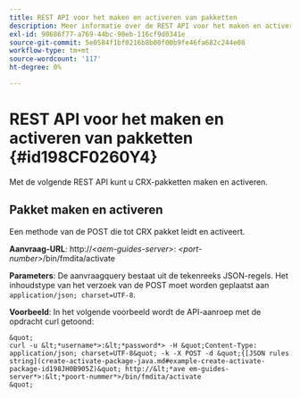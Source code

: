 ```yaml
---
title: REST API voor het maken en activeren van pakketten
description: Meer informatie over de REST API voor het maken en activeren van pakketten
exl-id: 90686f77-a769-44bc-90eb-116cf9d0341e
source-git-commit: 5e0584f1bf0216b8b00f00b9fe46fa682c244e08
workflow-type: tm+mt
source-wordcount: '117'
ht-degree: 0%

---
```


# REST API voor het maken en activeren van pakketten {#id198CF0260Y4}

Met de volgende REST API kunt u CRX-pakketten maken en activeren.

## Pakket maken en activeren

Een methode van de POST die tot CRX pakket leidt en activeert.

**Aanvraag-URL**: http://*&lt;aem-guides-server>*: *&lt;port-number>*/bin/fmdita/activate

**Parameters**: De aanvraagquery bestaat uit de tekenreeks JSON-regels. Het inhoudstype van het verzoek van de POST moet worden geplaatst aan `application/json; charset=UTF-8`.

**Voorbeeld**: In het volgende voorbeeld wordt de API-aanroep met de opdracht curl getoond:

    &quot;
    curl -u &lt;*username*>:&lt;*password*> -H &quot;Content-Type: application/json; charset=UTF-8&quot; -k -X POST -d &quot;{[JSON rules string](create-activate-package-java.md#example-create-activate-package-id198JH0B905Z)&quot; http://&lt;*ave em-guides-server*>:&lt;*poort-nummer*>/bin/fmdita/activate
    &quot;
